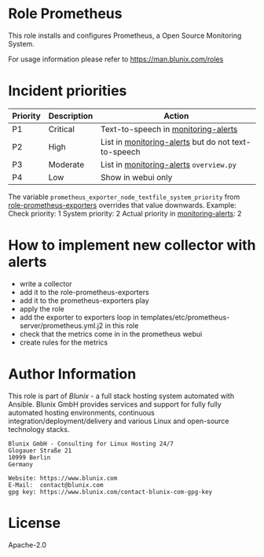 # Role Prometheus
This role installs and configures Prometheus, a Open Source Monitoring System.

For usage information please refer to https://man.blunix.com/roles


# Incident priorities

| Priority | Description | Action |
| --- | --- | --- |
| P1 | Critical | Text-to-speech in [monitoring-alerts](https://git.blunix.com/miscellaneous/monitoring-alerts) |
| P2 | High | List in [monitoring-alerts](https://git.blunix.com/miscellaneous/monitoring-alerts) but do not text-to-speech |
| P3 | Moderate | List in [monitoring-alerts](https://git.blunix.com/miscellaneous/monitoring-alerts) `overview.py` |
| P4 | Low | Show in webui only |

The variable `prometheus_exporter_node_textfile_system_priority` from [role-prometheus-exporters](https://git.blunix.com/ansible-roles/role-prometheus-exporters) overrides that value downwards. Example:  
Check priority: 1
System priority: 2
Actual priority in [monitoring-alerts](https://git.blunix.com/miscellaneous/monitoring-alerts): 2


# How to implement new collector with alerts
- write a collector
- add it to the role-prometheus-exporters
- add it to the prometheus-exporters play
- apply the role
- add the exporter to exporters loop in templates/etc/prometheus-server/prometheus.yml.j2 in this role
- check that the metrics come in in the prometheus webui
- create rules for the metrics


# Author Information
This role is part of *Blunix* - a full stack hosting system automated with Ansible.
Blunix GmbH provides services and support for fully fully automated hosting environments,
continuous integration/deployment/delivery and various Linux and open-source technology stacks.

```
Blunix GmbH - Consulting for Linux Hosting 24/7
Glogauer Straße 21
10999 Berlin
Germany

Website: https://www.blunix.com
E-Mail:  contact@blunix.com
gpg key: https://www.blunix.com/contact-blunix-com-gpg-key
```


# License
Apache-2.0
